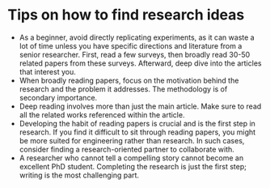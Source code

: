 # Tips on how to find research ideas
* As a beginner, avoid directly replicating experiments, as it can waste a lot of time unless you have specific directions and literature from a senior researcher. First, read a few surveys, then broadly read 30-50 related papers from these surveys. Afterward, deep dive into the articles that interest you.
* When broadly reading papers, focus on the motivation behind the research and the problem it addresses. The methodology is of secondary importance.
* Deep reading involves more than just the main article. Make sure to read all the related works referenced within the article.
* Developing the habit of reading papers is crucial and is the first step in research. If you find it difficult to sit through reading papers, you might be more suited for engineering rather than research. In such cases, consider finding a research-oriented partner to collaborate with.
* A researcher who cannot tell a compelling story cannot become an excellent PhD student. Completing the research is just the first step; writing is the most challenging part.